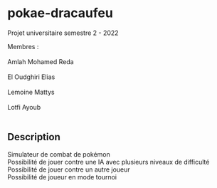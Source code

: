 # pokae-dracaufeu
Projet universitaire semestre 2 - 2022

Membres : <br></br>
Amlah Mohamed Reda <br></br> 
El Oudghiri Elias <br></br> 
Lemoine Mattys <br></br> 
Lotfi Ayoub <br></br> 

## Description

Simulateur de combat de pokémon <br>
Possibilité de jouer contre une IA avec plusieurs niveaux de difficulté <br>
Possibilité de jouer contre un autre joueur <br>
Possibilité de joueur en mode tournoi <br>